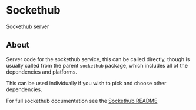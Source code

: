 # Sockethub

Sockethub server

## About

Server code for the sockethub service, this can be called directly, though is usually called from the
parent `sockethub` package, which includes all of the dependencies and platforms.

This can be used individually if you wish to pick and choose other dependencies.

For full sockethub documentation see the [Sockethub README](../sockethub/README.md)
